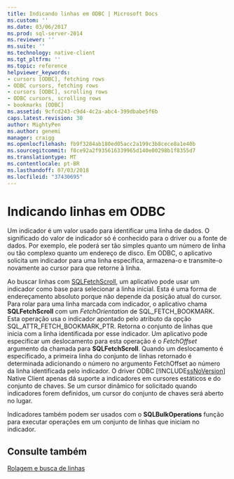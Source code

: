 ```yaml
---
title: Indicando linhas em ODBC | Microsoft Docs
ms.custom: ''
ms.date: 03/06/2017
ms.prod: sql-server-2014
ms.reviewer: ''
ms.suite: ''
ms.technology: native-client
ms.tgt_pltfrm: ''
ms.topic: reference
helpviewer_keywords:
- cursors [ODBC], fetching rows
- ODBC cursors, fetching rows
- cursors [ODBC], scrolling rows
- ODBC cursors, scrolling rows
- bookmarks [ODBC]
ms.assetid: 9cfcd243-c9d4-4c2a-abc4-399dbabe5f6b
caps.latest.revision: 30
author: MightyPen
ms.author: genemi
manager: craigg
ms.openlocfilehash: fb9f3284ab180ed05acc2a199c3b8cece8a1e40b
ms.sourcegitcommit: f8ce92a2f935616339965d140e00298b1f8355d7
ms.translationtype: MT
ms.contentlocale: pt-BR
ms.lasthandoff: 07/03/2018
ms.locfileid: "37430695"
---
```

# <a name="bookmarking-rows-in-odbc"></a>Indicando linhas em ODBC
  Um indicador é um valor usado para identificar uma linha de dados. O significado do valor de indicador só é conhecido para o driver ou a fonte de dados. Por exemplo, ele poderá ser tão simples quanto um número de linha ou tão complexo quanto um endereço de disco. Em ODBC, o aplicativo solicita um indicador para uma linha específica, armazena-o e transmite-o novamente ao cursor para que retorne à linha.  
  
 Ao buscar linhas com [SQLFetchScroll](../native-client-odbc-api/sqlfetchscroll.md), um aplicativo pode usar um indicador como base para selecionar a linha inicial. Esta é uma forma de endereçamento absoluto porque não depende da posição atual do cursor. Para rolar para uma linha marcada com indicador, o aplicativo chama **SQLFetchScroll** com um *FetchOrientation* de SQL_FETCH_BOOKMARK. Esta operação usa o indicador apontado pelo atributo da opção SQL_ATTR_FETCH_BOOKMARK_PTR. Retorna o conjunto de linhas que inicia com a linha identificada por esse indicador. Um aplicativo pode especificar um deslocamento para esta operação é o *FetchOffset* argumento da chamada para **SQLFetchScroll**. Quando um deslocamento é especificado, a primeira linha do conjunto de linhas retornado é determinada adicionando o número no argumento FetchOffset ao número da linha identificada pelo indicador. O driver ODBC [!INCLUDE[ssNoVersion](../../includes/ssnoversion-md.md)] Native Client apenas dá suporte a indicadores em cursores estáticos e do conjunto de chaves. Se um cursor dinâmico for solicitado quando indicadores forem definidos, um cursor do conjunto de chaves será aberto no lugar.  
  
 Indicadores também podem ser usados com o **SQLBulkOperations** função para executar operações em um conjunto de linhas que iniciam no indicador.  
  
## <a name="see-also"></a>Consulte também  
 [Rolagem e busca de linhas](../native-client-ole-db-rowsets/fetching-rows.md)  
  
  
